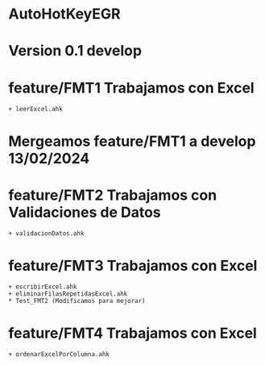 # AutoHotKeyEGR
# Version 0.1 develop
# feature/FMT1 Trabajamos con Excel
    + leerExcel.ahk
# Mergeamos feature/FMT1 a develop 13/02/2024 
# feature/FMT2 Trabajamos con Validaciones de Datos
    + validacionDatos.ahk
# feature/FMT3  Trabajamos con Excel
    + escribirExcel.ahk
    + eliminarFilasRepetidasExcel.ahk
    * Test_FMT2 (Modificamos para mejorar)
# feature/FMT4  Trabajamos con Excel
    + ordenarExcelPorColumna.ahk